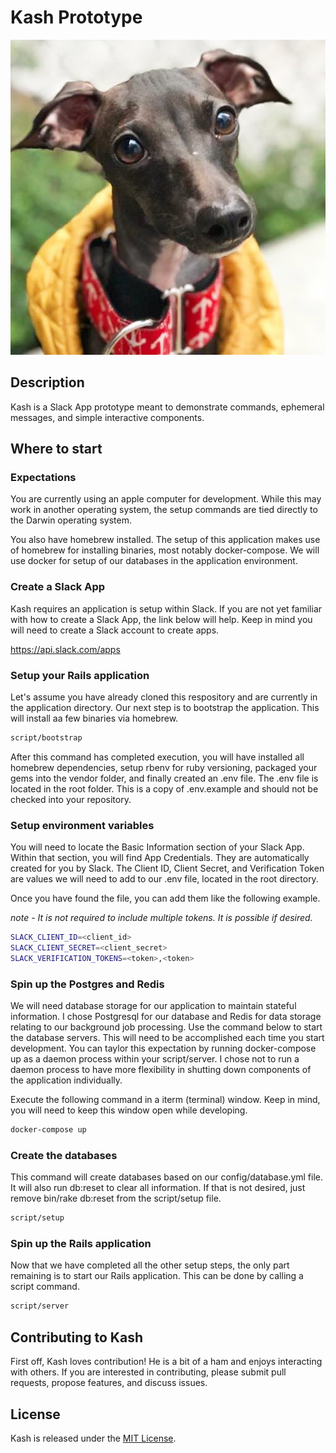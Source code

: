 # Kash Prototype

![alt text](https://github.com/chadwpry/slack_kash_prototype/raw/master/public/images/kash.jpg "Kash")

## Description

Kash is a Slack App prototype meant to demonstrate commands, ephemeral
messages, and simple interactive components.

## Where to start

### Expectations

You are currently using an apple computer for development. While this may work
in another operating system, the setup commands are tied directly to the
Darwin operating system.

You also have homebrew installed. The setup of this application makes use of
homebrew for installing binaries, most notably docker-compose. We will use
docker for setup of our databases in the application environment.

### Create a Slack App

Kash requires an application is setup within Slack. If you are not yet
familiar with how to create a Slack App, the link below will help.
Keep in mind you will need to create a Slack account to create apps.

https://api.slack.com/apps

### Setup your Rails application

Let's assume you have already cloned this respository and are currently in the
application directory. Our next step is to bootstrap the application. This will
install aa few binaries via homebrew.

```bash
script/bootstrap
```

After this command has completed execution, you will have installed all
homebrew dependencies, setup rbenv for ruby versioning, packaged your gems into
the vendor folder, and finally created an .env file. The .env file is located
in the root folder. This is a copy of .env.example and should not be
checked into your repository.

### Setup environment variables

You will need to locate the Basic Information section of your Slack App.
Within that section, you will find App Credentials. They are automatically
created for you by Slack. The Client ID, Client Secret, and Verification Token
are values we will need to add to our .env file, located in the root directory.

Once you have found the file, you can add them like the following example.

*note - It is not required to include multiple tokens. It is possible if
desired.*

```bash
SLACK_CLIENT_ID=<client_id>
SLACK_CLIENT_SECRET=<client_secret>
SLACK_VERIFICATION_TOKENS=<token>,<token>
```

### Spin up the Postgres and Redis

We will need database storage for our application to maintain stateful
information. I chose Postgresql for our database and Redis for data storage
relating to our background job processing. Use the command below to start
the database servers. This will need to be accomplished each time you start
development. You can taylor this expectation by running docker-compose up as
a daemon process within your script/server. I chose not to run a daemon
process to have more flexibility in shutting down components of the application
individually.

Execute the following command in a iterm (terminal) window. Keep in mind, you
will need to keep this window open while developing.

```bash
docker-compose up
```

### Create the databases

This command will create databases based on our config/database.yml file. It
will also run db:reset to clear all information. If that is not desired, just
remove bin/rake db:reset from the script/setup file.

```bash
script/setup
```

### Spin up the Rails application

Now that we have completed all the other setup steps, the only part remaining
is to start our Rails application. This can be done by calling a script
command.

```bash
script/server
```

## Contributing to Kash

First off, Kash loves contribution! He is a bit of a ham and enjoys interacting
with others. If you are interested in contributing, please submit pull requests,
propose features, and discuss issues.

## License
Kash is released under the [MIT License](http://www.opensource.org/licenses/MIT).
